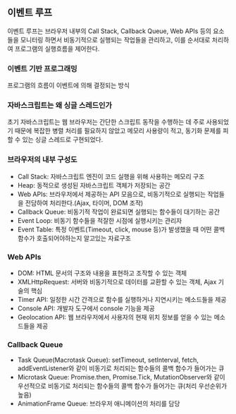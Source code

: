 ## 이벤트 루프
이벤트 루프는 브라우저 내부의 Call Stack, Callback Queue, Web APIs 등의 요소들을 모니터링 하면서 비동기적으로 실행되는 작업들을 관리하고, 이를 순서대로 처리하여 프로그램의 실행흐름을 제어한다.

### 이벤트 기반 프로그래밍
프로그램의 흐름이 이벤트에 의해 결정되는 방식

### 자바스크립트는 왜 싱글 스레드인가
초기 자바스크립트는 웹 브라우저는 간단한 스크립트 동작을 수행하는 데 주로 사용되었기 때문에 복잡한 병렬 처리를 필요하지 않았고 메모리 사용량이 적고, 동기화 문제를 피할 수 있는 싱글 스레드로 구현되었다.

### 브라우저의 내부 구성도
- Call Stack: 자바스크립트 엔진이 코드 실행을 위해 사용하는 메모리 구조
- Heap: 동적으로 생성된 자바스크립트 객체가 저장되는 공간
- Web APIs: 브라우저에서 제공하는 API 모음으로, 비동기적으로 실행되는 작업들을 전담하여 처리한다.(Ajax, 타이머, DOM 조작)
- Callback Queue: 비동기적 작업이 완료되면 실행되는 함수들이 대기하는 공간
- Event Loop: 비동기 함수들을 적잘한 시점에 실행시키는 관리자
- Event Table: 특정 이벤트(Timeout, click, mouse 등)가 발생했을 때 어떤 콜백함수가 호출되어야하는지 알고있는 자료구조

### Web APIs
- DOM: HTML 문서의 구조와 내용을 표현하고 조작할 수 있는 객체
- XMLHttpRequest: 서버와 비동기적으로 데이터를 교환할 수 있는 객체, Ajax 기술의 핵심
- Timer API: 일정한 시간 간격으로 함수를 실행하거나 지연시키는 메소드들을 제공
- Console API: 개발자 도구에서 console 기능을 제공
- Geolocation API: 웹 브라우저에서 사용자의 현재 위치 정보를 얻을 수 있는 메소드들을 제공

### Callback Queue
- Task Queue(Macrotask Queue): setTimeout, setInterval, fetch, addEventListener와 같이 비동기로 처리되는 함수들의 콜백 함수가 들어가는 큐 
- Microtask Queue: Promise.then, Promise.Tick, MutationObserver와 같이 우선적으로 비동기로 처리되는 함수들의 콜백 함수가 들어가는 큐(처리 우선순위가 높음)
- AnimationFrame Queue: 브라우저 애니메이션의 처리를 담당



